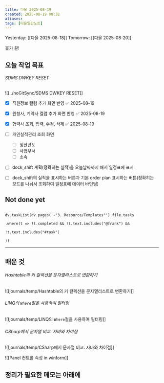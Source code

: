 ```yaml
---
title: 다울 2025-08-19
created: 2025-08-19 08:32
aliases: 
tags: [다울일간노트]
---
```



Yesterday: [[다울 2025-08-18]] 
Tomorrow: [[다울 2025-08-20]] 

휴가 끝!


## 오늘 작업 목표

###### SDMS DWKEY RESET
![[../noGitSync/SDMS DWKEY RESET]]


- [x] 직원정보 컬럼 추가 화면 반영 ✅ 2025-08-19
- [x] 원청사, 계약사 컬럼 추가 화면 반영 ✅ 2025-08-19
- [x] 협력사 조회, 입력, 수정, 삭제 ✅ 2025-08-19
- [ ] 개인실적관리 조회 화면
	- [ ] 정산년도
	- [ ] 사업부서
	- [ ] 소속
- [ ] dock_shift 계획(정확히는 실적)을 오늘날짜까지 해서 일정표에 표시
- [ ] dock_shift의 실적을 표시하는 버튼과 기본 order plan 표시하는 버튼(정확히는 모드를 나눠서 조회하여 일정표에 데이터 바인딩)



## Not done yet

```dataviewjs

dv.taskList(dv.pages('-"3. Resource/Templates"').file.tasks

.where(t => !t.completed && !t.text.includes("@frank") &&

!t.text.includes("#task")

))

```

---

## 배운 것

###### Hashtable의 키 컬렉션을 문자열리스트로 변환하기
![[journals/temp/Hashtable의 키 컬렉션을 문자열리스트로 변환하기]]

###### LINQ의 `Where`절을 사용하여 필터링
![[journals/temp/LINQ의 `Where`절을 사용하여 필터링]]

###### CSharp에서 문자열 비교. 자바와 차이점
![[journals/temp/CSharp에서 문자열 비교. 자바와 차이점]]




![[Panel 컨트롤 속성 in winform]]


## 정리가 필요한 메모는 아래에



